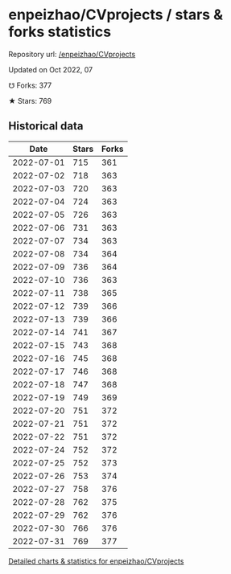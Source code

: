 # enpeizhao/CVprojects / stars & forks statistics

Repository url: [/enpeizhao/CVprojects](https://github.com/enpeizhao/CVprojects)

Updated on Oct 2022, 07

☋ Forks: 377

★ Stars: 769

## Historical data
| Date | Stars | Forks |
|------|-------|-------|
| 2022-07-01 | 715 | 361 | 
| 2022-07-02 | 718 | 363 | 
| 2022-07-03 | 720 | 363 | 
| 2022-07-04 | 724 | 363 | 
| 2022-07-05 | 726 | 363 | 
| 2022-07-06 | 731 | 363 | 
| 2022-07-07 | 734 | 363 | 
| 2022-07-08 | 734 | 364 | 
| 2022-07-09 | 736 | 364 | 
| 2022-07-10 | 736 | 363 | 
| 2022-07-11 | 738 | 365 | 
| 2022-07-12 | 739 | 366 | 
| 2022-07-13 | 739 | 366 | 
| 2022-07-14 | 741 | 367 | 
| 2022-07-15 | 743 | 368 | 
| 2022-07-16 | 745 | 368 | 
| 2022-07-17 | 746 | 368 | 
| 2022-07-18 | 747 | 368 | 
| 2022-07-19 | 749 | 369 | 
| 2022-07-20 | 751 | 372 | 
| 2022-07-21 | 751 | 372 | 
| 2022-07-22 | 751 | 372 | 
| 2022-07-24 | 752 | 372 | 
| 2022-07-25 | 752 | 373 | 
| 2022-07-26 | 753 | 374 | 
| 2022-07-27 | 758 | 376 | 
| 2022-07-28 | 762 | 375 | 
| 2022-07-29 | 762 | 376 | 
| 2022-07-30 | 766 | 376 | 
| 2022-07-31 | 769 | 377 | 


[Detailed charts & statistics for enpeizhao/CVprojects](https://reviewgithub.com/rep/enpeizhao/CVprojects)
